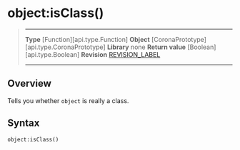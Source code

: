 # object:isClass()

> --------------------- ------------------------------------------------------------------------------------------
> __Type__              [Function][api.type.Function]
> __Object__            [CoronaPrototype][api.type.CoronaPrototype]
> __Library__           none
> __Return value__      [Boolean][api.type.Boolean]
> __Revision__          [REVISION_LABEL](REVISION_URL)
> --------------------- ------------------------------------------------------------------------------------------


## Overview

Tells you whether `object` is really a class.

## Syntax

	object:isClass()

